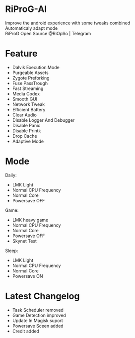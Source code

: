 # RiProG-AI

Improve the android experience with some tweaks combined <br />
Automaticaly adapt  mode <br />
RiProG Open Source @RiOpSo | Telegram  <br />

# Feature

- Dalvik Execution Mode <br />
- Purgeable Assets <br />
- Zygote Preforking <br />
- Fuse PassTrough <br />
- Fast Streaming <br />
- Media Codex <br />
- Smooth GUI <br />
- Network Tweak <br />
- Efficient Battery <br />
- Clear Audio <br />
- Disable Logger And Debugger <br />
- Disable Panic <br />
- Disable Printk <br />
- Drop Cache <br />
- Adaptive Mode <br />

# Mode

Daily:
- LMK Light <br />
- Normal CPU Frequency <br />
- Normal Core <br />
- Powersave OFF <br />

Game:
- LMK heavy game <br />
- Normal CPU Frequency <br />
- Normal Core <br />
- Powersave OFF <br />
- Skynet Test <br />

Sleep:
- LMK Light <br />
- Normal CPU Frequency <br />
- Normal Core <br />
- Powersave ON <br />

# Latest Changelog

- Task Scheduler removed <br />
- Game Detection improved <br />
- Update In Magisk suport <br />
- Powersave Sceen added <br />
- Credit added <br />
